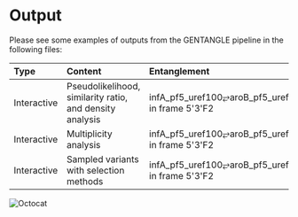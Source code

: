 # Output
Please see some examples of outputs from the GENTANGLE pipeline in the following files:

| Type | Content | Entanglement | Link |
|:-|:-|:-|:-|
| Interactive | Pseudolikelihood, similarity ratio, and density analysis | infA_pf5_uref100⥂aroB_pf5_uref100 in frame 5'3'F2 | [link](./iplot_aroB_pf5_uref100_infA_pf5_uref100_rand_paper.html)
| Interactive | Multiplicity analysis |  infA_pf5_uref100⥂aroB_pf5_uref100 in frame 5'3'F2 | [link](./iplot_aroB_pf5_uref100_infA_pf5_uref100_redundancy_all_paper.html)
| Interactive | Sampled variants with selection methods |  infA_pf5_uref100⥂aroB_pf5_uref100 in frame 5'3'F2 | [link](./iplot_aroB_pf5_uref100_infA_pf5_uref100_sampled_vars_paper.html)


![Octocat](https://github.githubassets.com/images/icons/emoji/octocat.png)

